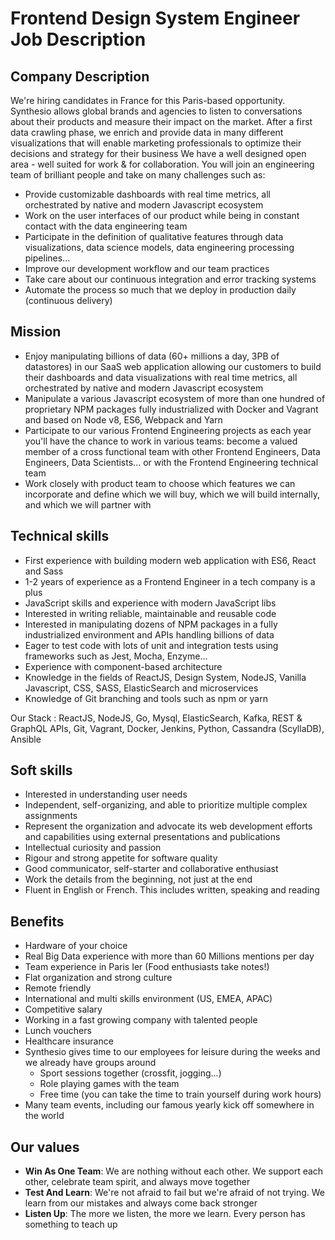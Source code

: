 # Frontend Design System Engineer Job Description

## Company Description

We're hiring candidates in France for this Paris-based opportunity. Synthesio allows global brands and agencies to listen to conversations about their products and measure their impact on the market.
After a first data crawling phase, we enrich and provide data in many different visualizations that will enable marketing professionals to optimize their decisions and strategy for their business
We have a well designed open area - well suited for work & for collaboration. You will join an engineering team of brilliant people and take on many challenges such as:

* Provide customizable dashboards with real time metrics, all orchestrated by native and modern Javascript ecosystem
* Work on the user interfaces of our product while being in constant contact with the data engineering team
* Participate in the definition of qualitative features through data visualizations, data science models, data engineering processing pipelines...
* Improve our development workflow and our team practices
* Take care about our continuous integration and error tracking systems
* Automate the process so much that we deploy in production daily (continuous delivery)

## Mission

* Enjoy manipulating billions of data (60+ millions a day, 3PB of datastores) in our SaaS web application allowing our customers to build their dashboards and data visualizations with real time metrics, all orchestrated by native and modern Javascript ecosystem
* Manipulate a various Javascript ecosystem of more than one hundred of proprietary NPM packages fully industrialized with Docker and Vagrant and based on Node v8, ES6, Webpack and Yarn
* Participate to our various Frontend Engineering projects as each year you'll have the chance to work in various teams: become a valued member of a cross functional team with other Frontend Engineers, Data Engineers, Data Scientists... or with the Frontend Engineering technical team
* Work closely with product team to choose which features we can incorporate and define which we will buy, which we will build internally, and which we will partner with

## Technical skills

* First experience with building modern web application with ES6, React and Sass
* 1-2 years of experience as a Frontend Engineer in a tech company is a plus
* JavaScript skills and experience with modern JavaScript libs
* Interested in writing reliable, maintainable and reusable code
* Interested in manipulating dozens of NPM packages in a fully industrialized environment and APIs handling billions of data
* Eager to test code with lots of unit and integration tests using frameworks such as Jest, Mocha, Enzyme...
* Experience with component-based architecture
* Knowledge in the fields of ReactJS, Design System, NodeJS, Vanilla Javascript, CSS, SASS, ElasticSearch and microservices
* Knowledge of Git branching and tools such as npm or yarn

Our Stack : ReactJS, NodeJS, Go, Mysql, ElasticSearch, Kafka, REST & GraphQL APIs, Git, Vagrant, Docker, Jenkins, Python, Cassandra (ScyllaDB), Ansible

## Soft skills

* Interested in understanding user needs
* Independent, self-organizing, and able to prioritize multiple complex assignments
* Represent the organization and advocate its web development efforts and capabilities using external presentations and publications
* Intellectual curiosity and passion
* Rigour and strong appetite for software quality
* Good communicator, self-starter and collaborative enthusiast
* Work the details from the beginning, not just at the end
* Fluent in English or French. This includes written, speaking and reading

## Benefits

* Hardware of your choice
* Real Big Data experience with more than 60 Millions mentions per day
* Team experience in Paris Ier (Food enthusiasts take notes!)
* Flat organization and strong culture
* Remote friendly
* International and multi skills environment (US, EMEA, APAC)
* Competitive salary
* Working in a fast growing company with talented people
* Lunch vouchers
* Healthcare insurance
* Synthesio gives time to our employees for leisure during the weeks and we already have groups around
  * Sport sessions together (crossfit, jogging…)
  * Role playing games with the team
  * Free time (you can take the time to train yourself during work hours)
* Many team events, including our famous yearly kick off somewhere in the world

## Our values

* **Win As One Team**: We are nothing without each other. We support each other, celebrate team spirit, and always move together
* **Test And Learn**: We're not afraid to fail but we're afraid of not trying. We learn from our mistakes and always come back stronger
* **Listen Up**: The more we listen, the more we learn. Every person has something to teach up
